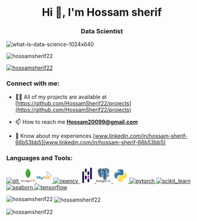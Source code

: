 <h1 align="center">Hi 👋, I'm Hossam sherif</h1>
<h3 align="center">Data Scientist</h3>

![what-is-data-science-1024x640](https://github.com/user-attachments/assets/70dabedc-a0fc-4902-a226-d7faa486efb6)

<p align="left"> <img src="https://komarev.com/ghpvc/?username=hossamsherif22&label=Profile%20views&color=0e75b6&style=flat" alt="hossamsherif22" /> </p>

<p align="left"> <a href="https://github.com/ryo-ma/github-profile-trophy"><img src="https://github-profile-trophy.vercel.app/?username=hossamsherif22" alt="hossamsherif22" /></a> </p>

<h3 align="left">Connect with me:</h3>

- 👨‍💻 All of my projects are available at [https://github.com/HossamSherif22/projects](https://github.com/HossamSherif22/projects)

- 📫 How to reach me **Hossam20099@gmail.com**

- 📄 Know about my experiences [www.linkedin.com/in/hossam-sherif-66b53bb5](www.linkedin.com/in/hossam-sherif-66b53bb5)

<p align="left">
</p>

<h3 align="left">Languages and Tools:</h3>

<p align="left"> <a href="https://git-scm.com/" target="_blank" rel="noreferrer"> <img src="https://www.vectorlogo.zone/logos/git-scm/git-scm-icon.svg" alt="git" width="40" height="40"/> </a> <a href="https://www.mongodb.com/" target="_blank" rel="noreferrer"> <img src="https://raw.githubusercontent.com/devicons/devicon/master/icons/mongodb/mongodb-original-wordmark.svg" alt="mongodb" width="40" height="40"/> </a> <a href="https://www.mysql.com/" target="_blank" rel="noreferrer"> <img src="https://raw.githubusercontent.com/devicons/devicon/master/icons/mysql/mysql-original-wordmark.svg" alt="mysql" width="40" height="40"/> </a> <a href="https://opencv.org/" target="_blank" rel="noreferrer"> <img src="https://www.vectorlogo.zone/logos/opencv/opencv-icon.svg" alt="opencv" width="40" height="40"/> </a> <a href="https://pandas.pydata.org/" target="_blank" rel="noreferrer"> <img src="https://raw.githubusercontent.com/devicons/devicon/2ae2a900d2f041da66e950e4d48052658d850630/icons/pandas/pandas-original.svg" alt="pandas" width="40" height="40"/> </a> <a href="https://www.postgresql.org" target="_blank" rel="noreferrer"> <img src="https://raw.githubusercontent.com/devicons/devicon/master/icons/postgresql/postgresql-original-wordmark.svg" alt="postgresql" width="40" height="40"/> </a> <a href="https://www.python.org" target="_blank" rel="noreferrer"> <img src="https://raw.githubusercontent.com/devicons/devicon/master/icons/python/python-original.svg" alt="python" width="40" height="40"/> </a> <a href="https://pytorch.org/" target="_blank" rel="noreferrer"> <img src="https://www.vectorlogo.zone/logos/pytorch/pytorch-icon.svg" alt="pytorch" width="40" height="40"/> </a> <a href="https://scikit-learn.org/" target="_blank" rel="noreferrer"> <img src="https://upload.wikimedia.org/wikipedia/commons/0/05/Scikit_learn_logo_small.svg" alt="scikit_learn" width="40" height="40"/> </a> <a href="https://seaborn.pydata.org/" target="_blank" rel="noreferrer"> <img src="https://seaborn.pydata.org/_images/logo-mark-lightbg.svg" alt="seaborn" width="40" height="40"/> </a> <a href="https://www.tensorflow.org" target="_blank" rel="noreferrer"> <img src="https://www.vectorlogo.zone/logos/tensorflow/tensorflow-icon.svg" alt="tensorflow" width="40" height="40"/> </a> </p>

<p><img align="left" src="https://github-readme-stats.vercel.app/api/top-langs?username=hossamsherif22&show_icons=true&locale=en&layout=compact" alt="hossamsherif22" /></p>

<p>&nbsp;<img align="center" src="https://github-readme-stats.vercel.app/api?username=hossamsherif22&show_icons=true&locale=en" alt="hossamsherif22" /></p>

<p><img align="center" src="https://github-readme-streak-stats.herokuapp.com/?user=hossamsherif22&" alt="hossamsherif22" /></p>
